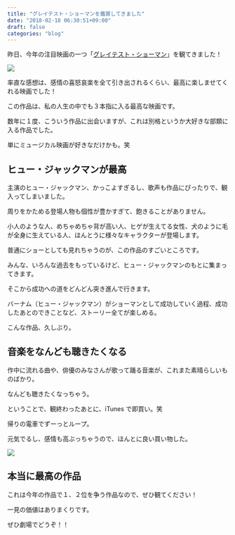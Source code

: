 ```yaml
---
title: "グレイテスト・ショーマンを鑑賞してきました"
date: "2018-02-18 06:30:51+09:00"
draft: false
categories: "blog"
---
```

昨日、今年の注目映画の一つ「[グレイテスト・ショーマン](http://www.foxmovies-jp.com/greatest-showman/)」を観てきました！

<a href="https://www.amazon.co.jp/%E3%82%B0%E3%83%AC%E3%82%A4%E3%83%86%E3%82%B9%E3%83%88%E3%83%BB%E3%82%B7%E3%83%A7%E3%83%BC%E3%83%9E%E3%83%B3-%E3%82%B5%E3%82%A6%E3%83%B3%E3%83%89%E3%83%88%E3%83%A9%E3%83%83%E3%82%AF-%E3%82%AA%E3%83%AA%E3%82%B8%E3%83%8A%E3%83%AB%E3%83%BB%E3%82%B5%E3%82%A6%E3%83%B3%E3%83%89%E3%83%88%E3%83%A9%E3%83%83%E3%82%AF/dp/B077MGXS13/ref=as_li_ss_il?ie=UTF8&qid=1518874737&sr=8-1&keywords=%E3%82%B0%E3%83%AC%E3%82%A4%E3%83%86%E3%82%B9%E3%83%88%E3%82%B7%E3%83%A7%E3%83%BC%E3%83%9E%E3%83%B3&&linkCode=li2&tag=roadofrich-22&linkId=de4f7e0b94717c392399a548c551fe45" target="_blank" rel="noopener noreferrer"><img border="0" src="//ws-fe.amazon-adsystem.com/widgets/q?_encoding=UTF8&ASIN=B077MGXS13&Format=_SL160_&ID=AsinImage&MarketPlace=JP&ServiceVersion=20070822&WS=1&tag=roadofrich-22" ></a><img src="https://ir-jp.amazon-adsystem.com/e/ir?t=roadofrich-22&l=li2&o=9&a=B077MGXS13" width="1" height="1" border="0" alt="" style="border:none !important; margin:0px !important;" />

率直な感想は、感情の喜怒哀楽を全て引き出されるくらい、最高に楽しませてくれる映画でした！  

この作品は、私の人生の中でも３本指に入る最高な映画です。  

数年に１度、こういう作品に出会いますが、これは別格というか大好きな部類に入る作品でした。  

単にミュージカル映画が好きなだけかも。笑  

## ヒュー・ジャックマンが最高

主演のヒュー・ジャックマン、かっこよすぎるし、歌声も作品にぴったりで、観入ってしまいました。  

周りをかためる登場人物も個性が豊かすぎて、飽きることがありません。  

小人のような人、めちゃめちゃ背が高い人、ヒゲが生えてる女性、犬のように毛が全身に生えている人、ほんとうに様々なキャラクターが登場します。  

普通にショーとしても見れちゃうのが、この作品のすごいところです。  

みんな、いろんな過去をもっているけど、ヒュー・ジャックマンのもとに集まってきます。  

そこから成功への道をどんどん突き進んで行きます。  

バーナム（ヒュー・ジャックマン）がショーマンとして成功していく過程、成功したあとのできことなど、ストーリー全てが楽しめる。  

こんな作品、久しぶり。  

## 音楽をなんども聴きたくなる

作中に流れる曲や、俳優のみなさんが歌って踊る音楽が、これまた素晴らしいものばかり。  

なんども聴きたくなっちゃう。  

ということで、観終わったあとに、iTunes で即買い。笑  

帰りの電車でずーっとループ。  

元気でるし、感情も高ぶっちゃうので、ほんとに良い買い物した。  

<a href="https://www.amazon.co.jp/%E3%82%B0%E3%83%AC%E3%82%A4%E3%83%86%E3%82%B9%E3%83%88%E3%83%BB%E3%82%B7%E3%83%A7%E3%83%BC%E3%83%9E%E3%83%B3-%E3%82%B5%E3%82%A6%E3%83%B3%E3%83%89%E3%83%88%E3%83%A9%E3%83%83%E3%82%AF-%E3%82%AA%E3%83%AA%E3%82%B8%E3%83%8A%E3%83%AB%E3%83%BB%E3%82%B5%E3%82%A6%E3%83%B3%E3%83%89%E3%83%88%E3%83%A9%E3%83%83%E3%82%AF/dp/B077MGXS13/ref=as_li_ss_il?ie=UTF8&qid=1518874737&sr=8-1&keywords=%E3%82%B0%E3%83%AC%E3%82%A4%E3%83%86%E3%82%B9%E3%83%88%E3%82%B7%E3%83%A7%E3%83%BC%E3%83%9E%E3%83%B3&&linkCode=li2&tag=roadofrich-22&linkId=de4f7e0b94717c392399a548c551fe45" target="_blank" rel="noopener noreferrer"><img border="0" src="//ws-fe.amazon-adsystem.com/widgets/q?_encoding=UTF8&ASIN=B077MGXS13&Format=_SL160_&ID=AsinImage&MarketPlace=JP&ServiceVersion=20070822&WS=1&tag=roadofrich-22" ></a><img src="https://ir-jp.amazon-adsystem.com/e/ir?t=roadofrich-22&l=li2&o=9&a=B077MGXS13" width="1" height="1" border="0" alt="" style="border:none !important; margin:0px !important;" />

## 本当に最高の作品

これは今年の作品で１、２位を争う作品なので、ぜひ観てください！  

一見の価値はありまくりです。  

ぜひ劇場でどうぞ！！  
